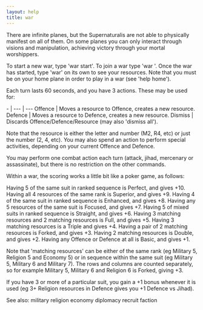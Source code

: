 ```yaml
---
layout: help
title: war
---
```


There are infinite planes, but the Supernaturalis are not able to physically 
manifest on all of them.  On some planes you can only interact through visions 
and manipulation, achieving victory through your mortal worshippers.

To start a new war, type 'war start'.  To join a war type 'war <name>'.  Once 
the war has started, type 'war' on its own to see your resources.  Note that 
you must be on your home plane in order to play in a war (see 'help home').

Each turn lasts 60 seconds, and you have 3 actions.  These may be used for: 

\- | 
--- | ---
Offence <resource> | Moves a resource to Offence, creates a new resource.
Defence <resource> | Moves a resource to Defence, creates a new resource.
Dismiss <resource> | Discards Offence/Defence/Resource (may also 'dismiss all').

Note that the resource is either the letter and number (M2, R4, etc) or just 
the number (2, 4, etc).  You may also spend an action to perform special 
activities, depending on your current Offence and Defence.

You may perform one combat action each turn (attack, jihad, mercenary or 
assassinate), but there is no restriction on the other commands.

Within a war, the scoring works a little bit like a poker game, as follows:

Having 5 of the same suit in ranked sequence is Perfect, and gives +10.
Having all 4 resources of the same rank is Superior, and gives +9.
Having 4 of the same suit in ranked sequence is Enhanced, and gives +8.
Having any 5 resources of the same suit is Focused, and gives +7.
Having 5 of mixed suits in ranked sequence is Straight, and gives +6.
Having 3 matching resources and 2 matching resources is Full, and gives +5.
Having 3 matching resources is a Triple and gives +4.
Having a pair of 2 matching resources is Forked, and gives +3.
Having 2 matching resources is Double, and gives +2.
Having any Offence or Defence at all is Basic, and gives +1.

Note that 'matching resources' can be either of the same rank (eg Military 5, 
Religion 5 and Economy 5) or in sequence within the same suit (eg Military 5, 
Military 6 and Military 7).  The rows and columns are counted separately, so 
for example Military 5, Military 6 and Religion 6 is Forked, giving +3.

If you have 3 or more of a particular suit, you gain a +1 bonus whenever it is 
used (eg 3+ Religion resources in Defence gives you +1 Defence vs Jihad).  

See also: military religion economy diplomacy recruit faction
